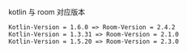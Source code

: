 

kotlin 与 room 对应版本
```
Kotlin-Version = 1.6.0 => Room-Version = 2.4.2
Kotlin-Version = 1.3.31 => Room-Version = 2.1.0
Kotlin-Version = 1.5.20 => Room-Version = 2.3.0
```